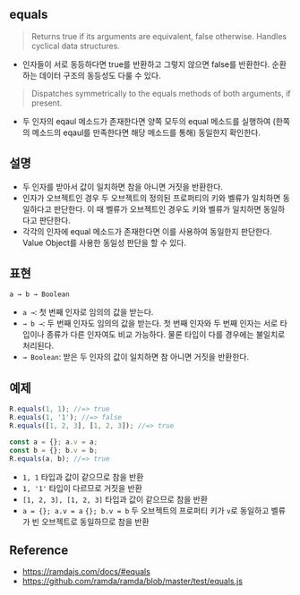 ## equals
> Returns true if its arguments are equivalent, false otherwise. Handles cyclical data structures.
- 인자들이 서로 동등하다면 true를 반환하고 그렇지 않으면 false를 반환한다. 순환하는 데이터 구조의 동등성도 다룰 수 있다.

> Dispatches symmetrically to the equals methods of both arguments, if present.
- 두 인자의 eqaul 메소드가 존재한다면 양쪽 모두의 equal 메소드를 실행하여 (한쪽의 메소드의 eqaul를 만족한다면 해당 메소드를 통해) 동일한지 확인한다.

## 설명
- 두 인자를 받아서 값이 일치하면 참을 아니면 거짓을 반환한다.
- 인자가 오브젝트인 경우 두 오브젝트의 정의된 프로퍼티의 키와 벨류가 일치하면 동일하다고 판단한다. 이 때 벨류가 오브젝트인 경우도 키와 벨류가 일치하면 동일하다고 판단한다.
- 각각의 인자에 equal 메소드가 존재한다면 이를 사용하여 동일한지 판단한다. Value Object를 사용한 동일성 판단을 할 수 있다.

## 표현
```
a → b → Boolean
```
- `a →`: 첫 번째 인자로 임의의 값을 받는다.
- `→ b →`: 두 번째 인자도 임의의 값을 받는다. 첫 번째 인자와 두 번째 인자는 서로 타입이나 종류가 다른 인자여도 비교 가능하다. 물론 타입이 다를 경우에는 불일치로 처리된다.
- `→ Boolean`: 받은 두 인자의 값이 일치하면 참 아니면 거짓을 반환한다.

## 예제
```js
R.equals(1, 1); //=> true
R.equals(1, '1'); //=> false
R.equals([1, 2, 3], [1, 2, 3]); //=> true

const a = {}; a.v = a;
const b = {}; b.v = b;
R.equals(a, b); //=> true
```
- `1, 1` 타입과 값이 같으므로 참을 반환
- `1, '1'` 타입이 다르므로 거짓을 반환
- `[1, 2, 3], [1, 2, 3]` 타입과 값이 같으므로 참을 반환
- `a = {}; a.v = a` `{}; b.v = b` 두 오브젝트의 프로퍼티 키가 `v`로 동일하고 벨류가 빈 오브젝트로 동일하므로 참을 반환

## Reference
- https://ramdajs.com/docs/#equals
- https://github.com/ramda/ramda/blob/master/test/equals.js

